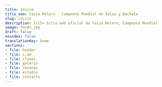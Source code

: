 ```yaml
---
title: Inicio
title_seo: Yaiza Melero - Campeona Mundial de Salsa y Bachata
slug: inicio
description: llll➤ Sitio web oficial de Yaiza Melero, Campeona Mundial de Salsa y Bachata ✅ Clases Online de Salsa.
image: fondo.jpg
draft: false
noindex: false
translationKey: home
sections:
- file: header
- file: i-am
- file: clases
- file: galeria
- file: resenas
- file: estudio
- file: contacto
---
```

